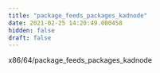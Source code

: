```yaml
---
title: "package_feeds_packages_kadnode"
date: 2021-02-25 14:20:49.080458
hidden: false
draft: false
---
```


x86/64/package_feeds_packages_kadnode

